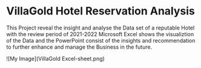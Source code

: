 # VillaGold Hotel Reservation Analysis

This Project reveal the insight and analyse the Data set of a reputable Hotel with the review period of 2021-2022
Microsoft Excel shows the visualiztion of the Data and the PowerPoint consist of the insights and recommendation to further enhance and manage the Business in the future.


![My Image](VillaGold Excel-sheet.png)
